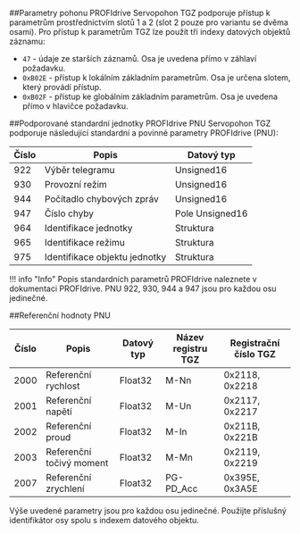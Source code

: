 ##Parametry pohonu PROFIdrive
Servopohon TGZ podporuje přístup k parametrům prostřednictvím slotů 1 a 2 (slot 2 pouze pro variantu se dvěma osami).
Pro přístup k parametrům TGZ lze použít tři indexy datových objektů záznamu:

- `47` - údaje ze starších záznamů. Osa je uvedena přímo v záhlaví požadavku.
- `0xB02E` - přístup k lokálním základním parametrům. Osa je určena slotem, který provádí přístup.
- `0xB02F` - přístup ke globálním základním parametrům. Osa je uvedena přímo v hlavičce požadavku.

##Podporované standardní jednotky PROFIdrive PNU
Servopohon TGZ podporuje následující standardní a povinné parametry PROFIdrive (PNU):

| Číslo | Popis | Datový typ |
|-------|-------|------------|
| 922   | Výběr telegramu | Unsigned16 |
| 930   | Provozní režim | Unsigned16 |
| 944   | Počítadlo chybových zpráv | Unsigned16 |
| 947   | Číslo chyby | Pole Unsigned16 |
| 964   | Identifikace jednotky | Struktura |
| 965   | Identifikace režimu | Struktura |
| 975   | Identifikace objektu jednotky | Struktura |

!!! info "Info"
	Popis standardních parametrů PROFIdrive naleznete v dokumentaci PROFIdrive. PNU 922, 930, 944 a 947 jsou pro každou osu jedinečné.
	
##Referenční hodnoty PNU

| Číslo | Popis                  | Datový typ | Název registru TGZ  | Registrační číslo TGZ |
|-------|------------------------|------------|---------------------|-----------------------|
| 2000  | Referenční rychlost    | Float32    | M-Nn                | 0x2118, 0x2218        |
| 2001  | Referenční napětí      | Float32    | M-Un                | 0x2117, 0x2217        |
| 2002  | Referenční proud       | Float32    | M-In                | 0x211B, 0x221B        |
| 2003  | Referenční točivý moment | Float32  | M-Mn                | 0x2119, 0x2219        |
| 2007  | Referenční zrychlení   | Float32    | PG-PD_Acc           | 0x395E, 0x3A5E        |

Výše uvedené parametry jsou pro každou osu jedinečné.
Použijte příslušný identifikátor osy spolu s indexem datového objektu.

